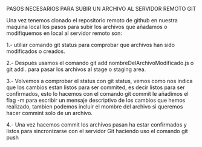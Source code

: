 PASOS NECESARIOS PARA SUBIR UN ARCHIVO AL SERVIDOR REMOTO GIT

Una vez tenemos clonado el repositorio remoto de github en nuestra maquina local los pasos para subir los archivos que añadamos o modifiquemos en local al servidor remoto son:

1.- utiliar comando git status para comprobar que archivos han sido modificados o creados.

2.- Después usamos el comando git add nombreDelArchivoModificado.js o git add . para pasar los archivos al stage o staging area.

3.- Volvemos a comprobar el status con git status, vemos como nos indica que los cambios estan listos para ser commited, es decir listos para ser confirmados, esto lo hacemos con el comando git commit le añadimos el flag -m para escribir  un mensaje descriptivo de los cambios que hemos realizado, tambien podemos incluir el mombre del archivo si queremos hacer commint solo de un archivo.

4.- Una vez hacemos commit los archivos pasan ha estar confirmados y listos para sincronizarse con el servidor Git haciendo uso el comando git push